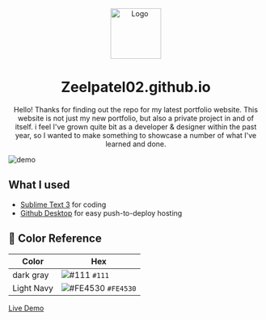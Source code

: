 <div align="center">
  <img alt="Logo" src="https://raw.githubusercontent.com/Zeelpatel02/Zeelpatel02.github.io/main/img/favicon.ico" width="100" />
</div>
<h1 align="center">
Zeelpatel02.github.io
</h1>
<p align="center">
Hello! Thanks for finding out the repo for my latest portfolio website. This website is not just my new portfolio, but also a private project in and of itself. i feel I've grown quite bit as a developer & designer within the past year, so I wanted to make something to showcase a number of what I've learned and done.
</p>

![demo](https://raw.githubusercontent.com/Zeelpatel02/Zeelpatel02.github.io/main/img/Zeel%20Patel%20_%20Pyt.png)

## What I used
- [Sublime Text 3](https://www.sublimetext.com/3) for coding
- [Github Desktop](https://desktop.github.com) for easy push-to-deploy hosting

## 🎨 Color Reference

| Color          | Hex                                                                |
| -------------- | ------------------------------------------------------------------ |
| dark gray      | ![#111](https://via.placeholder.com/10/111?text=+)       `#111`    |
| Light Navy     | ![#FE4530](https://via.placeholder.com/10/FE4530?text=+) `#FE4530` |


[Live Demo](https://zeelpatel02.github.io)


